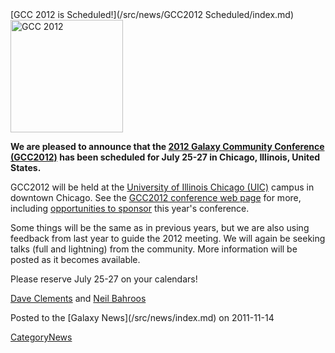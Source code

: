 <div class='newsItemHeader'>[GCC 2012 is Scheduled!](/src/news/GCC2012 Scheduled/index.md)</div>

<div class='right'><a href='/src/events/gcc2012/index.md'><img src="/src/events/gcc2012/GCC2012Logo200.png" alt="GCC 2012" width="180" /></a></div>

**We are pleased to announce that the [2012 Galaxy Community Conference (GCC2012)](/src/events/gcc2012/index.md) has been scheduled for July 25-27 in Chicago, Illinois, United States.**  

GCC2012 will be held at the [University of Illinois Chicago (UIC)](http://uic.edu/) campus in downtown Chicago.  See the [GCC2012 conference web page](/src/events/gcc2012/index.md) for more, including [opportunities to sponsor](/src/events/gcc2012/sponsorships/index.md) this year's conference.

Some things will be the same as in previous years, but we are also using feedback from last year to guide the 2012 meeting.  We will again be seeking talks (full and lightning) from the community.  More information will be posted as it becomes available.

Please reserve July 25-27 on your calendars!

[Dave Clements](/src/dave-clements/index.md) and [Neil Bahroos](/src/NeilBahroos/index.md)

<div class='newsItemFooter'>Posted to the [Galaxy News](/src/news/index.md) on 2011-11-14</div>

[CategoryNews](/src/category-news/index.md)
